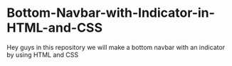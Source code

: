 # Bottom-Navbar-with-Indicator-in-HTML-and-CSS
Hey guys in this repository we will make a bottom navbar with an indicator by using HTML and CSS
